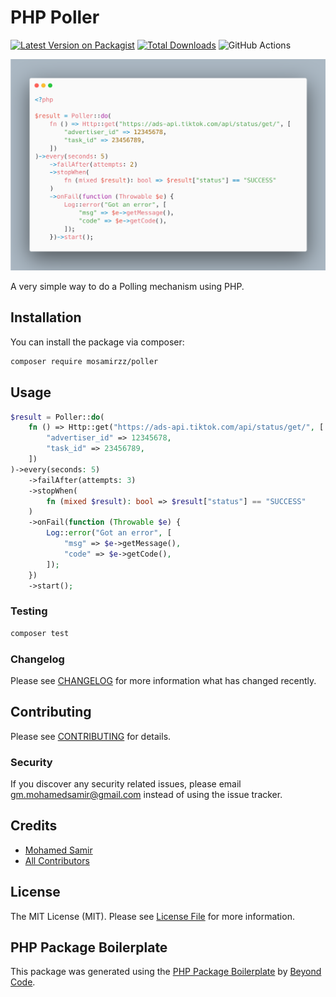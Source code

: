 # PHP Poller

[![Latest Version on Packagist](https://img.shields.io/packagist/v/mosamirzz/poller.svg?style=flat-square)](https://packagist.org/packages/mosamirzz/poller)
[![Total Downloads](https://img.shields.io/packagist/dt/mosamirzz/poller.svg?style=flat-square)](https://packagist.org/packages/mosamirzz/poller)
![GitHub Actions](https://github.com/poller/mosamirzz/actions/workflows/main.yml/badge.svg)

![alt text](carbon.png)

A very simple way to do a Polling mechanism using PHP.

## Installation

You can install the package via composer:

```bash
composer require mosamirzz/poller
```

## Usage

```php
$result = Poller::do(
    fn () => Http::get("https://ads-api.tiktok.com/api/status/get/", [
        "advertiser_id" => 12345678,
        "task_id" => 23456789,
    ])
)->every(seconds: 5)
    ->failAfter(attempts: 3)
    ->stopWhen(
        fn (mixed $result): bool => $result["status"] == "SUCCESS"
    )
    ->onFail(function (Throwable $e) {
        Log::error("Got an error", [
            "msg" => $e->getMessage(),
            "code" => $e->getCode(),
        ]);
    })
    ->start();
```

### Testing

```bash
composer test
```

### Changelog

Please see [CHANGELOG](CHANGELOG.md) for more information what has changed recently.

## Contributing

Please see [CONTRIBUTING](CONTRIBUTING.md) for details.

### Security

If you discover any security related issues, please email gm.mohamedsamir@gmail.com instead of using the issue tracker.

## Credits

-   [Mohamed Samir](https://github.com/poller)
-   [All Contributors](../../contributors)

## License

The MIT License (MIT). Please see [License File](LICENSE.md) for more information.

## PHP Package Boilerplate

This package was generated using the [PHP Package Boilerplate](https://laravelpackageboilerplate.com) by [Beyond Code](http://beyondco.de/).

